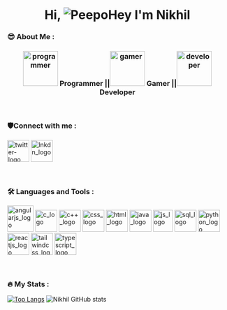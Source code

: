 <div>
<h1 align="center">Hi, <picture><img alt="PeepoHey" src="https://user-images.githubusercontent.com/56159827/221435131-ac50bfaa-043b-4a2b-a41f-20b60e5da67a.png"/></picture> I'm Nikhil</h1>
</div>
<div>

  ### 😎 About Me :
<h3 align="center"><picture><img src="https://user-images.githubusercontent.com/56159827/221440890-327e2d84-9136-4f6d-bc43-ee44447079a9.png" alt="programmer" height=80px width =80px/></picture> Programmer ||<picture><img src="https://user-images.githubusercontent.com/56159827/221440753-99f4f683-c2a6-4db4-9907-d1033844ee94.png" alt="gamer" height=80px width =80px/></picture> Gamer ||<picture><img src="https://user-images.githubusercontent.com/56159827/221441206-6daef98f-edf4-442d-9028-92c6a4d1e1ab.png" alt="developer" height=80px width =80px/></picture> Developer</h3>
</div>
<br/>
<div>
  
### 🛡️Connect with me :
  
  <p>  <a href="https://twitter.com/Nikhil78037"><img src="https://user-images.githubusercontent.com/56159827/221446016-519b41e2-9931-4bff-b52a-5208368a12af.svg" height =50px width= 50px alt="twitter-logo"/></a>  <a href="https://www.linkedin.com/in/nikhil-kumar-singh-b5a724189"><img src="https://user-images.githubusercontent.com/56159827/221446549-87f347e8-bf6a-4309-be83-6009fe4094c7.svg" width=50px height=50px alt="lnkdn_logo"/></a>
  </p>
  </h3>
</div>
<br/>
<div>

 ### :hammer_and_wrench: Languages and Tools :

<a href="https://angular.io"><picture><img src="https://user-images.githubusercontent.com/56159827/221443962-c8c93307-fefd-436d-89d9-090a0e5bc168.svg" alt="angularjs_logo" height=60px width=60px></picture></a>
<a href="https://www.cprogramming.com"><picture><img src="https://user-images.githubusercontent.com/56159827/221442065-a7dbdef4-80dd-4fb4-823b-99d18efa870e.svg" height=50px width= 50px alt="c_logo"/></picture></a>
<a href="https://www.programiz.com/cpp-programming"><picture><img src="https://user-images.githubusercontent.com/56159827/221442185-ce0e8b22-87bb-4b51-82e0-2202d4b46017.svg" height=50px width= 50px alt="c++_logo"/></picture></a>
<a href="https://developer.mozilla.org/en-US/docs/Web/CSS"><picture><img src="https://user-images.githubusercontent.com/56159827/221443052-f3af14d4-c4f4-4a6a-8f57-d04f51fbb0c9.png" height=50px width= 50px alt="css_logo"/></picture></a>
<a href="https://developer.mozilla.org/en-US/docs/Web/HTML"><picture><img src="https://user-images.githubusercontent.com/56159827/221442897-6becb571-7ede-41e1-9ad1-c320538720c2.png" height=50px width= 50px alt="html_logo"/></picture></a>
<a href="https://dev.java/learn"><picture><img src="https://user-images.githubusercontent.com/56159827/221442484-46dafb72-6e91-4206-af6e-3dd2c51ab5b5.png" height=50px width= 50px alt="java_logo"/></picture></a>
<a href="https://developer.mozilla.org/en-US/docs/Web/JavaScript"><picture><img src="https://user-images.githubusercontent.com/56159827/221443058-cb86c9dd-6e33-46ef-b137-8b64971b3213.png" height=50px width= 45px alt="js_logo"/></picture></a>
<a href="https://www.mysql.com"><picture><img src="https://user-images.githubusercontent.com/56159827/221443958-b10da78c-a661-4483-ada3-d281cac7a5d9.svg" alt="sql_logo" height=50px width=50px></picture></a>
<a href="https://www.python.org"><picture><img src="https://user-images.githubusercontent.com/56159827/221442318-bd4e3671-2be0-4af6-8f8c-2281154a0736.png" height=50px width= 50px alt="python_logo"/></picture></a>
<a href="https://reactjs.org"><picture><img src="https://user-images.githubusercontent.com/56159827/221442590-ee44fcad-ffe5-4f24-9b40-14108b8a6b71.png" height=50px width= 50px alt="reactjs_logo"/></picture></a>
<a href="https://tailwindcss.com"><picture><img src="https://user-images.githubusercontent.com/56159827/221443069-76400dae-638e-4578-975a-0849af1c57a2.png" alt="tailwindcss_logo" height=50px width=50px></picture></a>
<a href="https://www.typescriptlang.org"><picture><img src="https://user-images.githubusercontent.com/56159827/221444061-b3670df6-fe82-40fe-a5c5-cb3fd2b1a10b.svg" alt="typescript_logo" height=50px width=50px></picture></a>

  </div>
<br/>

<div>

### :fire: My Stats :

[![Top Langs](https://github-readme-stats.vercel.app/api/top-langs/?username=nik-nikhil&layout=compact)](https://github.com/nik-nikhil/github-readme-stats)  ![Nikhil GitHub stats](https://github-readme-stats.vercel.app/api?username=nik-nikhil&show_icons=true&theme=react)
</div>
